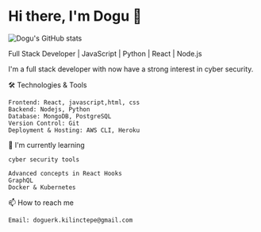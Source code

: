 # Hi there, I'm Dogu 👋

![Dogu's GitHub stats](https://github-readme-stats.vercel.app/api?username=Doguerk&theme=dark&show_icons=true)

Full Stack Developer | JavaScript | Python | React | Node.js


I'm a full stack developer with now have a strong interest in cyber security.


🛠️ Technologies & Tools

    Frontend: React, javascript,html, css
    Backend: Nodejs, Python
    Database: MongoDB, PostgreSQL
    Version Control: Git
    Deployment & Hosting: AWS CLI, Heroku

🌱 I'm currently learning
    
    cyber security tools 

    Advanced concepts in React Hooks
    GraphQL
    Docker & Kubernetes

📫 How to reach me

    Email: doguerk.kilinctepe@gmail.com
